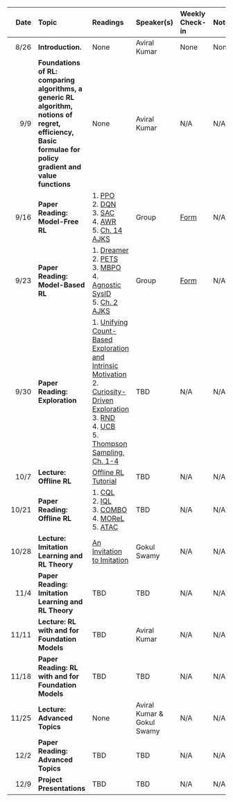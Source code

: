 
| Date | Topic | Readings |Speaker(s) | Weekly Check-in | Notes |
| ---: | :--- | :--- | :--- | :--- | --- |
|  8/26 | **Introduction.** | None | Aviral Kumar  | None | None |
|  9/9 | **Foundations of RL: comparing algorithms, a generic RL algorithm, notions of regret, efficiency, Basic formulae for policy gradient and value functions**| None | Aviral Kumar | N/A | N/A |
|  9/16 | **Paper Reading: Model-Free RL**| 1. [PPO](https://arxiv.org/abs/1707.06347) <br> 2. [DQN](https://arxiv.org/abs/1312.5602) <br> 3. [SAC](https://arxiv.org/abs/1801.01290) <br> 4. [AWR](https://arxiv.org/abs/1910.00177) <br> 5. [Ch. 14 AJKS](https://rltheorybook.github.io/rltheorybook_AJKS.pdf)  | Group | [Form](https://forms.gle/f2tHkUFWFMjGnCRF7) | N/A |
|  9/23 | **Paper Reading: Model-Based RL**| 1. [Dreamer](https://arxiv.org/abs/2010.02193) <br> 2. [PETS](https://arxiv.org/abs/1805.12114) <br> 3. [MBPO](https://arxiv.org/abs/1906.08253) <br> 4. [Agnostic SysID](https://arxiv.org/abs/1203.1007) <br> 5. [Ch. 2 AJKS](https://rltheorybook.github.io/rltheorybook_AJKS.pdf)  | Group | [Form](https://forms.gle/E3rhSNkXxwrKfe7T6) | N/A |
|  9/30 | **Paper Reading: Exploration**| 1. [Unifying Count-Based Exploration and Intrinsic Motivation](https://arxiv.org/abs/1606.01868) <br> 2. [Curiosity-Driven Exploration](https://arxiv.org/abs/1705.05363) <br> 3. [RND](https://arxiv.org/abs/1810.12894) <br> 4. [UCB](https://arxiv.org/abs/1703.05449) <br> 5. [Thompson Sampling, Ch. 1-4](https://arxiv.org/abs/1707.02038) | TBD | N/A | N/A |
|  10/7 | **Lecture: Offline RL**| [Offline RL Tutorial](https://arxiv.org/abs/2005.01643) | TBD | N/A | N/A |
|  10/21 | **Paper Reading: Offline RL**| 1. [CQL](https://arxiv.org/abs/2006.04779) <br> 2. [IQL](https://arxiv.org/abs/2110.06169) <br> 3. [COMBO](https://arxiv.org/abs/2102.08363) <br> 4. [MOReL](https://arxiv.org/abs/2005.05951) <br> 5. [ATAC](https://arxiv.org/abs/2202.02446) | TBD | N/A | N/A |
|  10/28 | **Lecture: Imitation Learning and RL Theory**| [An Invitation to Imitation](https://www.ri.cmu.edu/pub_files/2015/3/InvitationToImitation_3_1415.pdf) | Gokul Swamy | N/A | N/A |
|  11/4 | **Paper Reading: Imitation Learning and RL Theory**| TBD | TBD | N/A | N/A |
|  11/11 | **Lecture: RL with and for Foundation Models**| TBD | Aviral Kumar | N/A | N/A |
|  11/18 | **Paper Reading: RL with and for Foundation Models**| TBD | TBD | N/A | N/A |
|  11/25 | **Lecture: Advanced Topics**| None | Aviral Kumar \& Gokul Swamy | N/A | N/A |
|  12/2 | **Paper Reading: Advanced Topics**| TBD | TBD | N/A | N/A |
|  12/9 | **Project Presentations**| TBD | TBD | N/A | N/A |
